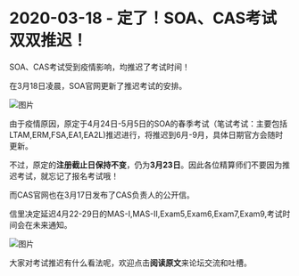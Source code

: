 # 2020-03-18 - 定了！SOA、CAS考试双双推迟！

SOA、CAS考试受到疫情影响，均推迟了考试时间！

在3月18日凌晨，SOA官网更新了推迟考试的安排。

![图片](https://mmbiz.qpic.cn/mmbiz_png/PVTr5cqOmdtcFic6NpOSCmzA1D8ncAsduQZGCgpGPXOW4oZQ6xqH1JX5VBne7hXiaia52u3NEMMoic3gAYM1FN8FDg/640?wx_fmt=png&tp=webp&wxfrom=5&wx_lazy=1)

由于疫情原因，原定于4月24日-5月5日的SOA的春季考试（笔试考试：主要包括LTAM,ERM,FSA,EA1,EA2L)推迟进行，将推迟到6月-9月，具体日期官方会随时更新。

不过，原定的**注册截止日保持不变**，仍为**3月23日**。因此各位精算师们不要因为推迟考试，就忘记了报名考试哦！

而CAS官网也在3月17日发布了CAS负责人的公开信。

信里决定延迟4月22-29日的MAS-I,MAS-II,Exam5,Exam6,Exam7,Exam9,考试时间会在未来通知。

![图片](https://mmbiz.qpic.cn/mmbiz_png/PVTr5cqOmdtcFic6NpOSCmzA1D8ncAsduCdQenBgzNiaRaMZkZSrCicZz189eVUlW7OUoIzjiawOHSm0dhEibATxTBQ/640?wx_fmt=png&tp=webp&wxfrom=5&wx_lazy=1)

大家对考试推迟有什么看法呢，欢迎点击**阅读原文**来论坛交流和吐槽。